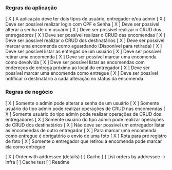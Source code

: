 ### Regras da aplicação

[ X ] A aplicação deve ter dois tipos de usuário, entregador e/ou admin
[ X ] Deve ser possível realizar login com CPF e Senha
[ X ] Deve ser possível alterar a senha de um usuário
[ X ] Deve ser possível realizar o CRUD dos entregadores
[ X ] Deve ser possível realizar o CRUD das encomendas
[ X ] Deve ser possível realizar o CRUD dos destinatários
[ X ] Deve ser possível marcar uma encomenda como aguardando (Disponível para retirada)
[ X ] Deve ser possível listar as entregas de um usuário
[ X ] Deve ser possível retirar uma encomenda
[ X ] Deve ser possível marcar uma encomenda como devolvida
[ X ] Deve ser possível listar as encomendas com endereços de entrega próximo ao local do entregador
[ X ] Deve ser possível marcar uma encomenda como entregue
[ X ] Deve ser possível notificar o destinatário a cada alteração no status da encomenda

### Regras de negócio

[ X ] Somente o admin pode alterar a senha de um usuário
[ X ] Somente usuário do tipo admin pode realizar operações de CRUD nas encomendas
[ X ] Somente usuário do tipo admin pode realizar operações de CRUD dos entregadores
[ X ] Somente usuário do tipo admin pode realizar operações de CRUD dos destinatários
[ X ] Não deve ser possível um entregador listar as encomendas de outro entregador
[ X ] Para marcar uma encomenda como entregue é obrigatório o envio de uma foto
    [ X ] Rota para pré registro de foto
[ X ] Somente o entregador que retirou a encomenda pode marcar ela como entregue

[ X ] Order with addressee (details)
[   ] Cache
    [   ] List orders by addressee -> Infra
    [   ] Cache test
[   ] Readme
